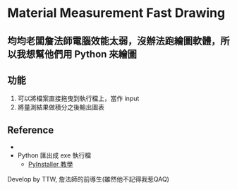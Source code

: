 # Material Measurement Fast Drawing
均均老闆詹法師電腦效能太弱，沒辦法跑繪圖軟體，所以我想幫他們用 Python 來繪圖
---
## 功能
1. 可以將檔案直接拖曳到執行檔上，當作 input 
2. 將量測結果做積分之後輸出圖表

## Reference
+ 
+ Python 匯出成 exe 執行檔
    + [PyInstaller 教學](https://goo.gl/7txrPN)

Develop by TTW, 詹法師的前導生(雖然他不記得我惹QAQ)